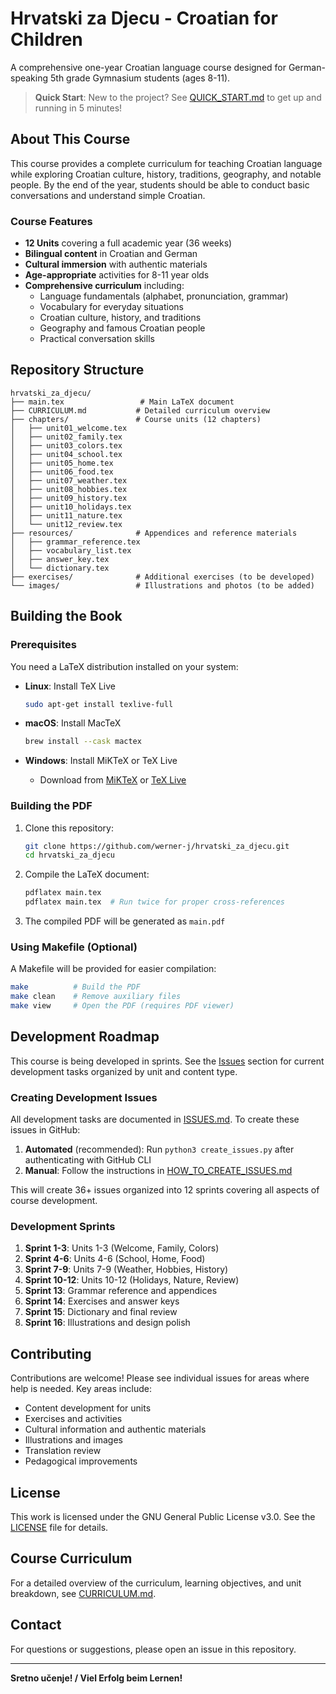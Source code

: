 # Hrvatski za Djecu - Croatian for Children

A comprehensive one-year Croatian language course designed for German-speaking 5th grade Gymnasium students (ages 8-11).

> **Quick Start**: New to the project? See [QUICK_START.md](QUICK_START.md) to get up and running in 5 minutes!

## About This Course

This course provides a complete curriculum for teaching Croatian language while exploring Croatian culture, history, traditions, geography, and notable people. By the end of the year, students should be able to conduct basic conversations and understand simple Croatian.

### Course Features

- **12 Units** covering a full academic year (36 weeks)
- **Bilingual content** in Croatian and German
- **Cultural immersion** with authentic materials
- **Age-appropriate** activities for 8-11 year olds
- **Comprehensive curriculum** including:
  - Language fundamentals (alphabet, pronunciation, grammar)
  - Vocabulary for everyday situations
  - Croatian culture, history, and traditions
  - Geography and famous Croatian people
  - Practical conversation skills

## Repository Structure

```
hrvatski_za_djecu/
├── main.tex                 # Main LaTeX document
├── CURRICULUM.md           # Detailed curriculum overview
├── chapters/               # Course units (12 chapters)
│   ├── unit01_welcome.tex
│   ├── unit02_family.tex
│   ├── unit03_colors.tex
│   ├── unit04_school.tex
│   ├── unit05_home.tex
│   ├── unit06_food.tex
│   ├── unit07_weather.tex
│   ├── unit08_hobbies.tex
│   ├── unit09_history.tex
│   ├── unit10_holidays.tex
│   ├── unit11_nature.tex
│   └── unit12_review.tex
├── resources/              # Appendices and reference materials
│   ├── grammar_reference.tex
│   ├── vocabulary_list.tex
│   ├── answer_key.tex
│   └── dictionary.tex
├── exercises/              # Additional exercises (to be developed)
└── images/                 # Illustrations and photos (to be added)
```

## Building the Book

### Prerequisites

You need a LaTeX distribution installed on your system:

- **Linux**: Install TeX Live
  ```bash
  sudo apt-get install texlive-full
  ```

- **macOS**: Install MacTeX
  ```bash
  brew install --cask mactex
  ```

- **Windows**: Install MiKTeX or TeX Live
  - Download from [MiKTeX](https://miktex.org/) or [TeX Live](https://www.tug.org/texlive/)

### Building the PDF

1. Clone this repository:
   ```bash
   git clone https://github.com/werner-j/hrvatski_za_djecu.git
   cd hrvatski_za_djecu
   ```

2. Compile the LaTeX document:
   ```bash
   pdflatex main.tex
   pdflatex main.tex  # Run twice for proper cross-references
   ```

3. The compiled PDF will be generated as `main.pdf`

### Using Makefile (Optional)

A Makefile will be provided for easier compilation:
```bash
make          # Build the PDF
make clean    # Remove auxiliary files
make view     # Open the PDF (requires PDF viewer)
```

## Development Roadmap

This course is being developed in sprints. See the [Issues](../../issues) section for current development tasks organized by unit and content type.

### Creating Development Issues

All development tasks are documented in [ISSUES.md](ISSUES.md). To create these issues in GitHub:

1. **Automated** (recommended): Run `python3 create_issues.py` after authenticating with GitHub CLI
2. **Manual**: Follow the instructions in [HOW_TO_CREATE_ISSUES.md](HOW_TO_CREATE_ISSUES.md)

This will create 36+ issues organized into 12 sprints covering all aspects of course development.

### Development Sprints

1. **Sprint 1-3**: Units 1-3 (Welcome, Family, Colors)
2. **Sprint 4-6**: Units 4-6 (School, Home, Food)
3. **Sprint 7-9**: Units 7-9 (Weather, Hobbies, History)
4. **Sprint 10-12**: Units 10-12 (Holidays, Nature, Review)
5. **Sprint 13**: Grammar reference and appendices
6. **Sprint 14**: Exercises and answer keys
7. **Sprint 15**: Dictionary and final review
8. **Sprint 16**: Illustrations and design polish

## Contributing

Contributions are welcome! Please see individual issues for areas where help is needed. Key areas include:

- Content development for units
- Exercises and activities
- Cultural information and authentic materials
- Illustrations and images
- Translation review
- Pedagogical improvements

## License

This work is licensed under the GNU General Public License v3.0. See the [LICENSE](LICENSE) file for details.

## Course Curriculum

For a detailed overview of the curriculum, learning objectives, and unit breakdown, see [CURRICULUM.md](CURRICULUM.md).

## Contact

For questions or suggestions, please open an issue in this repository.

---

**Sretno učenje! / Viel Erfolg beim Lernen!**